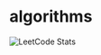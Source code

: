 # algorithms

![LeetCode Stats](https://leetcard.jacoblin.cool/maksimpw?theme=nord&font=Staatliches&ext=heatmap)
